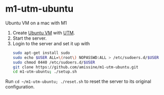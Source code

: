 # m1-utm-ubuntu
Ubuntu VM on a mac with M1

1. Create [Ubuntu VM](https://ubuntu.com/download/server/arm "ubuntu-20.04.2-live-server-arm64.iso") with [UTM](https://mac.getutm.app/).
2. Start the server.
3. Login to the server and set it up with
    ```bash
    sudo apt-get install sudo
    sudo echo $USER ALL=\(root\) NOPASSWD:ALL > /etc/sudoers.d/$USER
    sudo chmod 0440 /etc/sudoers.d/$USER
    git clone https://github.com/amissine/m1-utm-ubuntu.git
    cd m1-utm-ubuntu; ./setup.sh
    ```

Run `cd ~/m1-utm-ubuntu; ./reset.sh` to reset the server to its original configuration.
